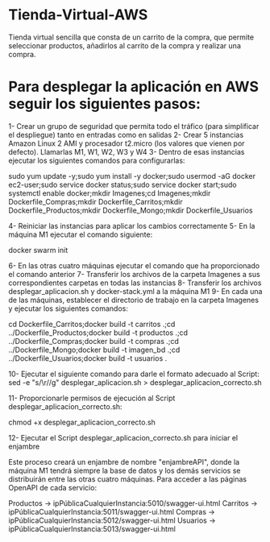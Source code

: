 # Tienda-Virtual-AWS

Tienda virtual sencilla que consta de un carrito de la compra, que permite seleccionar productos, añadirlos al carrito de la compra y realizar una compra.


# Para desplegar la aplicación en AWS seguir los siguientes pasos:

1- Crear un grupo de seguridad que permita todo el tráfico (para simplificar el despliegue) tanto en entradas como en salidas
2- Crear 5 instancias Amazon Linux 2 AMI y procesador t2.micro (los valores que vienen por defecto). Llamarlas M1, W1, W2, W3 y W4
3- Dentro de esas instancias ejecutar los siguientes comandos para configurarlas:

sudo yum update -y;sudo yum install -y docker;sudo usermod -aG docker ec2-user;sudo service docker status;sudo service docker start;sudo systemctl enable docker;mkdir Imagenes;cd Imagenes;mkdir Dockerfile_Compras;mkdir Dockerfile_Carritos;mkdir Dockerfile_Productos;mkdir Dockerfile_Mongo;mkdir Dockerfile_Usuarios

4- Reiniciar las instancias para aplicar los cambios correctamente
5- En la máquina M1 ejecutar el comando siguiente:

docker swarm init

6- En las otras cuatro máquinas ejecutar el comando que ha proporcionado el comando anterior
7- Transferir los archivos de la carpeta Imagenes a sus correspondientes carpetas en todas las instancias
8- Transferir los archivos desplegar_aplicacion.sh y docker-stack.yml a la máquina M1
9- En cada una de las máquinas, establecer el directorio de trabajo en la carpeta Imagenes y ejecutar los siguientes comandos:

cd Dockerfile_Carritos;docker build -t carritos .;cd ../Dockerfile_Productos;docker build -t productos .;cd ../Dockerfile_Compras;docker build -t compras .;cd ../Dockerfile_Mongo;docker build -t imagen_bd .;cd ../Dockerfile_Usuarios;docker build -t usuarios .

10- Ejecutar el siguiente comando para darle el formato adecuado al Script:
sed -e "s/\r//g" desplegar_aplicacion.sh > desplegar_aplicacion_correcto.sh

11- Proporcionarle permisos de ejecución al Script desplegar_aplicacion_correcto.sh:

chmod +x desplegar_aplicacion_correcto.sh

12- Ejecutar el Script desplegar_aplicacion_correcto.sh para iniciar el enjambre

Este proceso creará un enjambre de nombre "enjambreAPI", donde la máquina M1 tendrá siempre la base de datos y los demás servicios
se distribuirán entre las otras cuatro máquinas.
Para acceder a las páginas OpenAPI de cada servicio:

Productos -> ipPúblicaCualquierInstancia:5010/swagger-ui.html
Carritos -> ipPúblicaCualquierInstancia:5011/swagger-ui.html
Compras -> ipPúblicaCualquierInstancia:5012/swagger-ui.html
Usuarios -> ipPúblicaCualquierInstancia:5013/swagger-ui.html